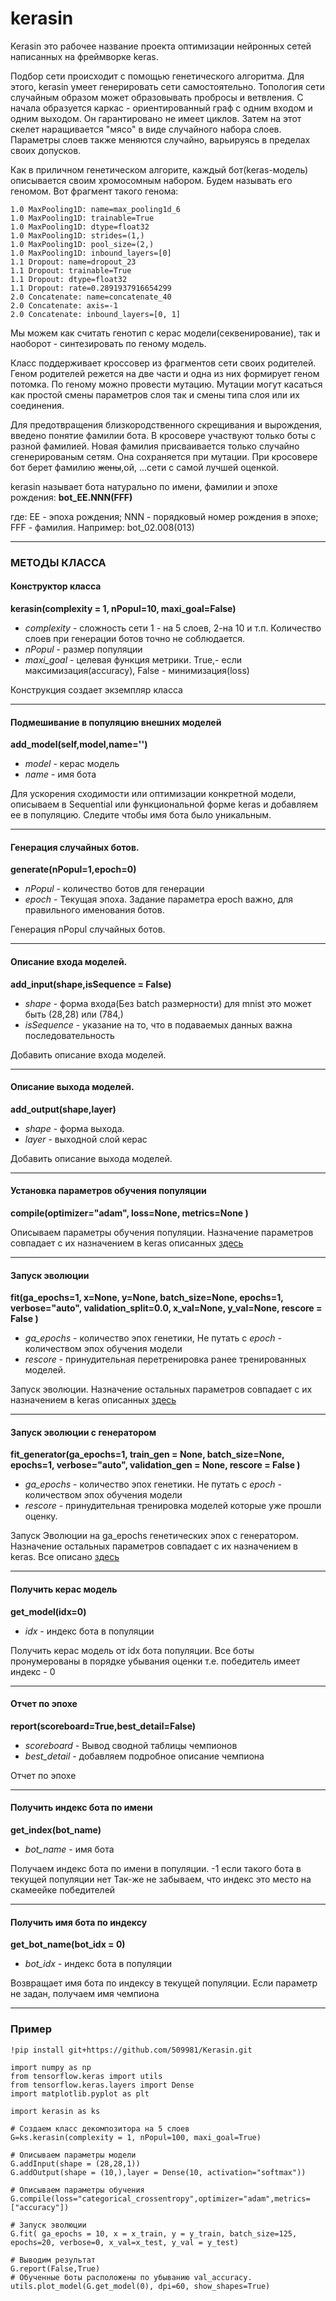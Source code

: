 # kerasin
Kerasin это рабочее название проекта оптимизации нейронных сетей написанных на фреймворке keras. 

Подбор сети происходит с помощью генетического алгоритма. Для этого, kerasin умеет генерировать сети самостоятельно. Топология сети случайным образом может образовывать пробросы и ветвления. С начала образуется каркас - ориентированный граф с одним входом и одним выходом. Он гарантировано не имеет циклов. Затем на этот скелет наращивается "мясо" в виде случайного набора слоев. Параметры слоев также меняются случайно, варьируясь в пределах своих допусков.

Как в приличном генетическом алгорите, каждый бот(keras-модель) описывается своим хромосомным набором. Будем называть его геномом. Вот фрагмент такого генома:
```
1.0 MaxPooling1D: name=max_pooling1d_6
1.0 MaxPooling1D: trainable=True
1.0 MaxPooling1D: dtype=float32
1.0 MaxPooling1D: strides=(1,)
1.0 MaxPooling1D: pool_size=(2,)
1.0 MaxPooling1D: inbound_layers=[0]
1.1 Dropout: name=dropout_23
1.1 Dropout: trainable=True
1.1 Dropout: dtype=float32
1.1 Dropout: rate=0.2891937916654299
2.0 Concatenate: name=concatenate_40
2.0 Concatenate: axis=-1
2.0 Concatenate: inbound_layers=[0, 1]
```
Мы можем как считать генотип с керас модели(секвенирование), так и наоборот - синтезировать по геному модель.

Класс поддерживает кроссовер из фрагментов сети своих родителей. Геном родителей режется на две части и одна из них формирует геном потомка. 
По геному можно провести мутацию. Мутации могут касаться как простой смены параметров слоя так и смены типа слоя или их соединения.

Для предотвращения близкородственного скрещивания и вырождения, введено понятие фамилии бота. В кросовере участвуют только боты с разной фамилией. Новая фамилия присваивается только случайно сгенерированым сетям. Она сохраняется при мутации. При кросовере бот берет фамилию ~~жены~~,ой, ...сети с самой лучшей оценкой.

kerasin называет бота натурально по имени, фамилии и эпохе рождения: **bot_EE.NNN(FFF)**

где: EE - эпоха рождения; NNN - порядковый номер рождения в эпохе; FFF - фамилия. Например: bot_02.008(013) 

---

### МЕТОДЫ КЛАССА

#### Конструктор класса
**kerasin(complexity = 1, nPopul=10, maxi_goal=False)**
   
  - *complexity* - сложность сети 1 - на 5 слоев, 2-на 10 и т.п. Количество слоев при генерации ботов точно не соблюдается.
  - *nPopul* - размер популяции
  - *maxi_goal* - целевая функция метрики. True,- если максимизация(accuracy), False - минимизация(loss)

Конструкция создает экземпляр класса 
  
---
#### Подмешивание в популяцию внешних моделей
**add_model(self,model,name='')**
 - *model* - керас модель
 - *name* - имя бота

Для ускорения сходимости или оптимизации конкретной модели, описываем в Sequential или функциональной форме keras и добавляем ее в популяцию. Следите чтобы имя бота было уникальным.

---
#### Генерация случайных ботов.  
**generate(nPopul=1,epoch=0)**
  - *nPopul* - количество ботов для генерации
  - *epoch* - Текущая эпоха. Задание параметра epoch важно, для правильного именования ботов.

Генерация nPopul случайных ботов.  

---
#### Описание входа моделей. 
**add_input(shape,isSequence = False)**
  - *shape* - форма входа(Без batch размерности) для mnist это может быть (28,28) или (784,)
  - *isSequence* - указание на то, что в подаваемых данных важна последовательность

Добавить описание входа моделей. 

---
#### Описание выхода моделей. 
**add_output(shape,layer)**
  - *shape* - форма выхода. 
  - *layer* - выходной слой керас

Добавить описание выхода моделей. 

---
#### Установка параметров обучения популяции
**compile(optimizer="adam", loss=None, metrics=None )**

Описываем параметры обучения популяции. Назначение параметров совпадает с их назначением в keras описанных [здесь](https://keras.io/api/models/model_training_apis/)

---
#### Запуск эволюции
**fit(ga_epochs=1, x=None, y=None, batch_size=None,  epochs=1,  verbose="auto",  validation_split=0.0,  x_val=None,  y_val=None, rescore = False )**
  - *ga_epochs* - количество эпох генетики, Не путать с *epoch* - количеством эпох обучения модели
  - *rescore* - принудительная перетренировка ранее тренированных моделей.

Запуск эволюции. Назначение остальных параметров совпадает с их назначением в keras описанных [здесь](https://keras.io/api/models/model_training_apis/)

---
#### Запуск эволюции c генератором
**fit_generator(ga_epochs=1, train_gen = None, batch_size=None, epochs=1, verbose="auto", validation_gen = None, rescore = False )**
  - *ga_epochs* - количество эпох генетики. Не путать с *epoch* - количеством эпох обучения модели
  - *rescore* - принудительная тренировка моделей которые уже прошли оценку.

Запуск Эволюции на ga_epochs генетических эпох c генератором. Назначение остальных параметров совпадает с их назначением в keras. Все описано [здесь](https://keras.io/api/models/model_training_apis/)

---
#### Получить керас модель  
**get_model(idx=0)**
  - *idx* - индекс бота в популяции

Получить керас модель от idx бота популяции. Все боты пронумерованы в порядке убывания оценки т.е. победитель имеет индекс - 0

---
#### Отчет по эпохе
**report(scoreboard=True,best_detail=False)**
  - *scoreboard* - Вывод сводной таблицы чемпионов
  - *best_detail* - добавляем подробное описание чемпиона

Отчет по эпохе

---
#### Получить индекс бота по имени
**get_index(bot_name)**
  - *bot_name* - имя бота

Получаем индекс бота по имени в популяции. -1 если такого бота в текущей популяции нет
Так-же не забываем, что индекс это место на скамеейке победителей

---
#### Получить имя бота по индексу
**get_bot_name(bot_idx = 0)**
  - *bot_idx* - индекс бота в популяции

Возвращает имя бота по индексу в текущей популяции. Если параметр не задан, получаем имя чемпиона

---
###  Пример
```
!pip install git+https://github.com/509981/Kerasin.git

import numpy as np
from tensorflow.keras import utils
from tensorflow.keras.layers import Dense
import matplotlib.pyplot as plt

import kerasin as ks

# Создаем класс декомпозитора на 5 слоев
G=ks.kerasin(complexity = 1, nPopul=100, maxi_goal=True)

# Описываем параметры модели
G.addInput(shape = (28,28,1))
G.addOutput(shape = (10,),layer = Dense(10, activation="softmax"))

# Описываем параметры обучения
G.compile(loss="categorical_crossentropy",optimizer="adam",metrics=["accuracy"])

# Запуск эволюции
G.fit( ga_epochs = 10, x = x_train, y = y_train, batch_size=125, epochs=20, verbose=0, x_val=x_test, y_val = y_test)

# Выводим результат
G.report(False,True)
# Обученные боты расположены по убыванию val_accuracy. 
utils.plot_model(G.get_model(0), dpi=60, show_shapes=True)
```
